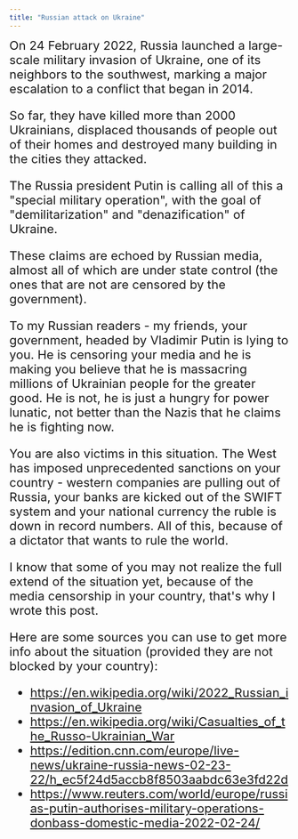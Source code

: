 ```yaml
---
title: "Russian attack on Ukraine"
---
```


<div style="font-size: 22px;">
On 24 February 2022, Russia launched a large-scale military invasion of Ukraine, one of its neighbors to the southwest, marking a major escalation to a conflict that began in 2014.

So far, they have killed more than 2000 Ukrainians, displaced thousands of people out of their homes and destroyed many building in the cities they attacked.

The Russia president Putin is calling all of this a "special military operation", with the goal of "demilitarization" and "denazification" of Ukraine.

These claims are echoed by Russian media, almost all of which are under state control (the ones that are not are censored by the government).

To my Russian readers - my friends, your government, headed by Vladimir Putin is lying to you.
He is censoring your media and he is making you believe that he is massacring millions of Ukrainian people for the greater good.
He is not, he is just a hungry for power lunatic, not better than the Nazis that he claims he is fighting now.

You are also victims in this situation.
The West has imposed unprecedented sanctions on your country - western companies are pulling out of Russia, your banks are kicked out of the SWIFT system and your national currency the ruble is down in record numbers.
All of this, because of a dictator that wants to rule the world.

I know that some of you may not realize the full extend of the situation yet, because of the media censorship in your country, that's why I wrote this post.

Here are some sources you can use to get more info about the situation (provided they are not blocked by your country):

- <https://en.wikipedia.org/wiki/2022_Russian_invasion_of_Ukraine>
- <https://en.wikipedia.org/wiki/Casualties_of_the_Russo-Ukrainian_War>
- <https://edition.cnn.com/europe/live-news/ukraine-russia-news-02-23-22/h_ec5f24d5accb8f8503aabdc63e3fd22d>
- <https://www.reuters.com/world/europe/russias-putin-authorises-military-operations-donbass-domestic-media-2022-02-24/>
</div>
